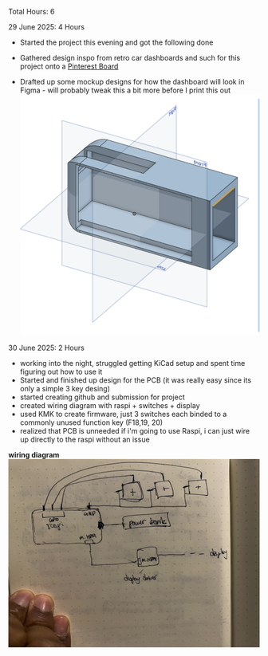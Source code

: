 Total Hours: 6

29 June 2025: 4 Hours

-   Started the project this evening and got the following done

-   Gathered design inspo from retro car dashboards and such for this project onto a [Pinterest Board](https://pin.it/3RkpYdUsZ)
-   Drafted up some mockup designs for how the dashboard will look in Figma - will probably tweak this a bit more before I print this out
    ![Early Draft](assets/early_draft.png)

30 June 2025: 2 Hours

-   working into the night, struggled getting KiCad setup and spent time figuring out how to use it
-   Started and finished up design for the PCB (it was really easy since its only a simple 3 key desing)
-   started creating github and submission for project
-   created wiring diagram with raspi + switches + display
-   used KMK to create firmware, just 3 switches each binded to a commonly unused function key (F18,19, 20)
-   realized that PCB is unneeded if i'm going to use Raspi, i can just wire up directly to the raspi without an issue

**wiring diagram**
![wiring diagram](assets/wiring_diagram.jpg)
